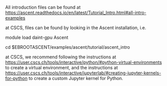 All introduction files can be found at https://ascent.readthedocs.io/en/latest/Tutorial_Intro.html#all-intro-examples

at CSCS, files can be found by looking in the Ascent installation, i.e.

module load daint-gpu Ascent

cd $EBROOTASCENT/examples/ascent/tutorial/ascent_intro

at CSCS, we recommend following the instructions at https://user.cscs.ch/tools/interactive/python/#python-virtual-environments
to create a virtual environment, and the instructions at https://user.cscs.ch/tools/interactive/jupyterlab/#creating-jupyter-kernels-for-python to create a custom Jupyter kernel for Python.
